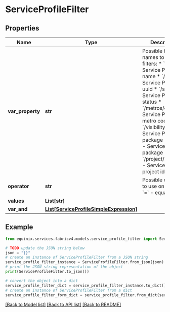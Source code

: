 # ServiceProfileFilter


## Properties

Name | Type | Description | Notes
------------ | ------------- | ------------- | -------------
**var_property** | **str** | Possible field names to use on filters:  * &#x60;/name&#x60; - Service Profile name  * &#x60;/uuid&#x60; - Service Profile uuid  * &#x60;/state&#x60; - Service Profile status  * &#x60;/metros/code&#x60; - Service Profile metro code  * &#x60;/visibility&#x60; - Service Profile package  * &#x60;/type&#x60; - Service Profile package  * &#x60;/project/projectId&#x60; - Service Profile project id  | [optional] 
**operator** | **str** | Possible operators to use on filters:  * &#x60;&#x3D;&#x60; - equal  | [optional] 
**values** | **List[str]** |  | [optional] 
**var_and** | [**List[ServiceProfileSimpleExpression]**](ServiceProfileSimpleExpression.md) |  | [optional] 

## Example

```python
from equinix.services.fabricv4.models.service_profile_filter import ServiceProfileFilter

# TODO update the JSON string below
json = "{}"
# create an instance of ServiceProfileFilter from a JSON string
service_profile_filter_instance = ServiceProfileFilter.from_json(json)
# print the JSON string representation of the object
print(ServiceProfileFilter.to_json())

# convert the object into a dict
service_profile_filter_dict = service_profile_filter_instance.to_dict()
# create an instance of ServiceProfileFilter from a dict
service_profile_filter_form_dict = service_profile_filter.from_dict(service_profile_filter_dict)
```
[[Back to Model list]](../README.md#documentation-for-models) [[Back to API list]](../README.md#documentation-for-api-endpoints) [[Back to README]](../README.md)


